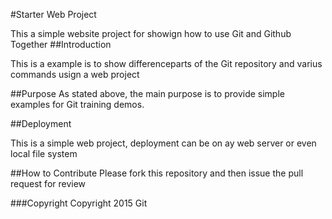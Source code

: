 #Starter Web Project

This a simple website project for
showign how to use Git and Github Together
##Introduction

This is a example is to show differenceparts
of the Git repository and varius commands
usign a web project

##Purpose
As stated above, the main purpose is 
to provide simple examples for Git training
demos.

##Deployment

This is a simple web project, deployment
can be on ay web server or even local
file system

##How to Contribute
Please fork this repository and then issue the pull request for review

###Copyright
Copyright 2015 Git